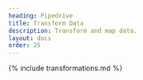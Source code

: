 ```yaml
---
heading: Pipedrive
title: Transform Data
description: Transform and map data.
layout: docs
order: 25
---
```


{% include transformations.md %}
